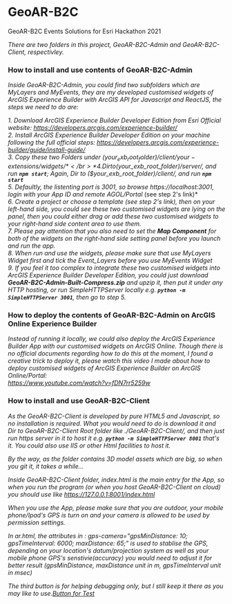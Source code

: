 # GeoAR-B2C
GeoAR-B2C Events Solutions for Esri Hackathon 2021

*There are two folders in this project, GeoAR-B2C-Admin and GeoAR-B2C-Client, respectivley.*

### How to install and use contents of GeoAR-B2C-Admin
*Inside GeoAR-B2C-Admin, you could find two subfolders which are MyLayers and MyEvents, they are my developed customised widgets of ArcGIS Experience Builder with ArcGIS API for Javascript and ReactJS, the steps we need to do are:*

*1. Download ArcGIS Experience Builder Developer Edition from Esri Official website: https://developers.arcgis.com/experience-builder/* </br>
*2. Install ArcGIS Experience Builder Developer Edition on your machine following the full official steps: https://developers.arcgis.com/experience-builder/guide/install-guide/* </br>
*3. Copy these two Folders under ($your_exb_root_folder)/client/your-extensions/widgets/* </br>
*4. Dir to ($your_exb_root_folder)/server/, and run **```npm start```**; Again, Dir to ($your_exb_root_folder)/client/, and run **```npm start```*** </br>
*5. Defaultly, the listenting port is 3001, so browse https://localhost:3001, login with your App ID and remote AGOL/Portal* (see step 2's link)*</br>
*6. Create a project or choose a template (see step 2's link), then on your left-hand side, you could see these two customised widgets are lying on the panel, then you could either drag or add these two customised widgets to your right-hand side content area to use them.* </br>
*7. Please pay attention that you also need to set the **Map Component** for both of the widgets on the right-hand side setting panel before you launch and run the app.* </br>
*8. When run and use the widgets, please make sure that use MyLayers Widget first and tick the Event_Layers before you use MyEvents Widget* </br>
*9. If you feel it too complex to integrate these two customised widgets into ArcGIS Experience Builder Developer Edition, you could just download **GeoAR-B2C-Admin-Built-Compress.zip** and upzip it, then put it under any HTTP hosting, or run SimpleHTTPServer locally e.g. **```python -m SimpleHTTPServer 3001```**, then go to step 5.*</br>

### How to deploy the contents of GeoAR-B2C-Admin on ArcGIS Online Experience Builder
*Instead of running it locally, we could also deploy the ArcGIS Experience Builder App with our customised widgets on ArcGIS Online. Though there is no official documents regarding how to do this at the moment, I found a creative trick to deploy it, please watch this video I made about how to deploy customised widgets of ArcGIS Experience Builder on ArcGIS Online/Portal: </br> https://www.youtube.com/watch?v=fDN7rr5259w*

### How to install and use GeoAR-B2C-Client
*As the GeoAR-B2C-Client is developed by pure HTML5 and Javascript, so no installation is required. What you would need to do is download it and Dir to GeoAR-B2C-Client Root folder like ./GeoAR-B2C-Client/, and then just run https server in it to host it e.g. **```python -m SimpleHTTPServer 8001```** that's it. You could also use IIS or other Html facilities to host it.* </br>

*By the way, as the folder contains 3D model assets which are big, so when you git it, it takes a while...*

*Inside GeoAR-B2C-Client folder, index.html is the main entry for the App, so when you run the program (or when you host GeoAR-B2C-Client on cloud) you should use like https://127.0.0.1:8001/index.html* </br>

*When you use the App, please make sure that you are outdoor, your mobile phone/Ipad's GPS is turn on and your camera is allowed to be used by permission settings.* </br>

*In ar.html, the attributes in <a-camera>: gps-camera="gpsMinDistance: 10; gpsTimeInterval: 6000; maxDistance: 65;" is used to stablise the GPS, depending on your location's datum/projection system as well as your mobile phone GPS's senstivie(accuracy) you would need to adjust it for better result (gpsMinDistance, maxDistance unit in m, gpsTimeInterval unit in msec)*

*The third button is for helping debugging only, but I still keep it there as you may like to use.[Button for Test](https://ebaysmartfinder.s3.ap-southeast-2.amazonaws.com/Hackathon/TestButton.PNG)*
